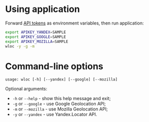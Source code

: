 # Using application

Forward [API tokens](api-tokens.md) as environment variables, then run application:

```bash
export APIKEY_YANDEX=SAMPLE
export APIKEY_GOOGLE=SAMPLE
export APIKEY_MOZILLA=SAMPLE
wloc -y -g -m
```

# Command-line options

```
usage: wloc [-h] [--yandex] [--google] [--mozilla]
```

Optional arguments:

  * `-h` or `--help` - show this help message and exit;
  * `-g` or  `--google` - use Google Geolocation API;
  * `-m` or  `--mozilla` - use Mozilla Geolocation API;
  * `-y` or `--yandex` - use Yandex.Locator API.
